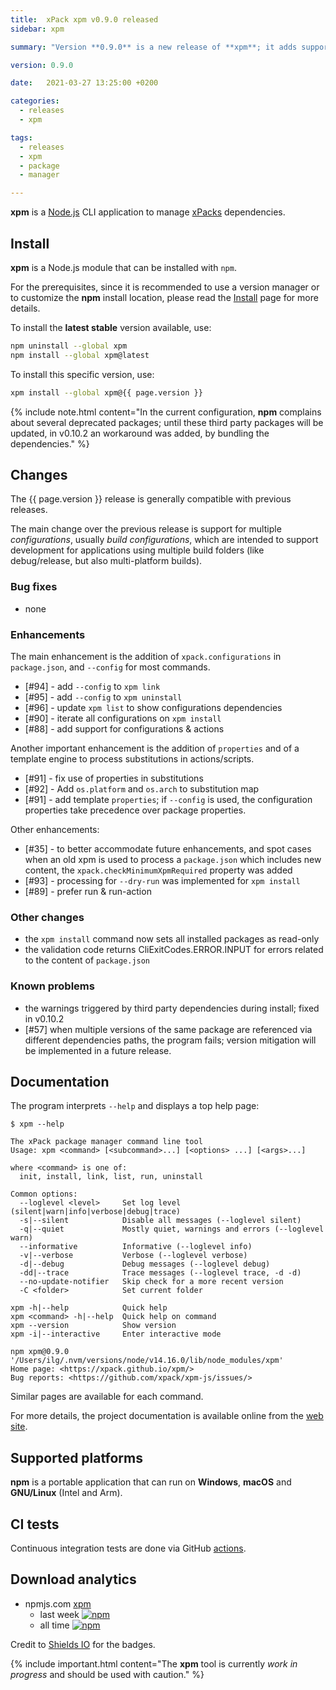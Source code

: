 ```yaml
---
title:  xPack xpm v0.9.0 released
sidebar: xpm

summary: "Version **0.9.0** is a new release of **xpm**; it adds support for configurations and configuration specific dependencies."

version: 0.9.0

date:   2021-03-27 13:25:00 +0200

categories:
  - releases
  - xpm

tags:
  - releases
  - xpm
  - package
  - manager

---
```


**xpm** is a
[Node.js](https://nodejs.org/en/) CLI
application to manage
[xPacks](https://xpack.github.io/intro/#but-what-are-xpacks) dependencies.

## Install

**xpm** is a Node.js module that can be installed with `npm`.

For the prerequisites, since it is recommended
to use a version manager or to customize the **npm** install location,
please read the
[Install](https://xpack.github.io/xpm/install/) page for more details.

To install the **latest stable** version available, use:

```sh
npm uninstall --global xpm
npm install --global xpm@latest
```

To install this specific version, use:

```sh
xpm install --global xpm@{{ page.version }}
```

{% include note.html content="In the current configuration,
**npm** complains about several deprecated packages;
until these third party packages will be updated,
in v0.10.2 an workaround was added, by bundling the dependencies." %}

## Changes

The {{ page.version }} release
is generally compatible with previous releases.

The main change over the previous release is support for multiple
_configurations_, usually _build configurations_,
which are intended to support development for applications using multiple
build folders (like debug/release, but also multi-platform builds).

### Bug fixes

- none

### Enhancements

The main enhancement is the addition of `xpack.configurations` in
`package.json`, and `--config` for most commands.

- [#94] - add `--config` to `xpm link`
- [#95] - add `--config` to `xpm uninstall`
- [#96] - update `xpm list` to show configurations dependencies
- [#90] - iterate all configurations on `xpm install`
- [#88] - add support for configurations & actions

Another important enhancement is the addition of `properties` and of a
template engine to process substitutions in actions/scripts.

- [#91] - fix use of properties in substitutions
- [#92] - Add `os.platform` and `os.arch` to substitution map
- [#91] - add template `properties`; if `--config` is used, the
  configuration properties take precedence over package properties.

Other enhancements:

- [#35] - to better accommodate future enhancements, and spot cases
  when an old xpm is used to process a `package.json` which includes
  new content, the `xpack.checkMinimumXpmRequired` property was added
- [#93] - processing for `--dry-run` was implemented for `xpm install`
- [#89] - prefer run & run-action

### Other changes

- the `xpm install` command now sets all installed packages as read-only
- the validation code returns CliExitCodes.ERROR.INPUT for errors
  related to the content of `package.json`

### Known problems

- the warnings triggered by third party dependencies during install; fixed in v0.10.2
- [#57] when multiple versions of the same package are referenced
  via different dependencies paths, the program fails; version
  mitigation will be implemented in a future release.

## Documentation

The program interprets `--help` and displays a top help page:

```console
$ xpm --help

The xPack package manager command line tool
Usage: xpm <command> [<subcommand>...] [<options> ...] [<args>...]

where <command> is one of:
  init, install, link, list, run, uninstall

Common options:
  --loglevel <level>     Set log level (silent|warn|info|verbose|debug|trace)
  -s|--silent            Disable all messages (--loglevel silent)
  -q|--quiet             Mostly quiet, warnings and errors (--loglevel warn)
  --informative          Informative (--loglevel info)
  -v|--verbose           Verbose (--loglevel verbose)
  -d|--debug             Debug messages (--loglevel debug)
  -dd|--trace            Trace messages (--loglevel trace, -d -d)
  --no-update-notifier   Skip check for a more recent version
  -C <folder>            Set current folder

xpm -h|--help            Quick help
xpm <command> -h|--help  Quick help on command
xpm --version            Show version
xpm -i|--interactive     Enter interactive mode

npm xpm@0.9.0 '/Users/ilg/.nvm/versions/node/v14.16.0/lib/node_modules/xpm'
Home page: <https://xpack.github.io/xpm/>
Bug reports: <https://github.com/xpack/xpm-js/issues/>
```

Similar pages are available for each command.

For more details, the project documentation is available online from the
[web site](https://xpack.github.io/xpm/).

## Supported platforms

**npm** is a portable application that can run on
**Windows**, **macOS** and **GNU/Linux** (Intel and Arm).

## CI tests

Continuous integration tests are done via GitHub
[actions](https://github.com/xpack/xpm-js/actions).

## Download analytics

- npmjs.com [xpm](https://www.npmjs.com/package/xpm)
  - last week [![npm](https://img.shields.io/npm/dw/xpm.svg)](https://www.npmjs.com/package/xpm/)
  - all time [![npm](https://img.shields.io/npm/dt/xpm.svg)](https://www.npmjs.com/package/xpm/)

Credit to [Shields IO](https://shields.io) for the badges.

{% include important.html content="The **xpm** tool is currently _work in
progress_ and should be used with caution." %}
